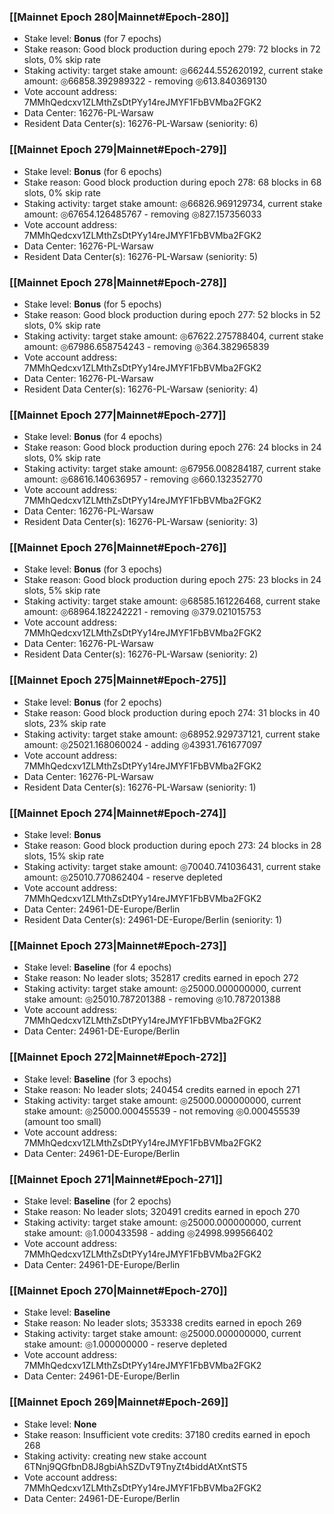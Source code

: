 ### [[Mainnet Epoch 280|Mainnet#Epoch-280]]
* Stake level: **Bonus** (for 7 epochs)
* Stake reason: Good block production during epoch 279: 72 blocks in 72 slots, 0% skip rate
* Staking activity: target stake amount: ◎66244.552620192, current stake amount: ◎66858.392989322 - removing ◎613.840369130
* Vote account address: 7MMhQedcxv1ZLMthZsDtPYy14reJMYF1FbBVMba2FGK2
* Data Center: 16276-PL-Warsaw
* Resident Data Center(s): 16276-PL-Warsaw (seniority: 6)
### [[Mainnet Epoch 279|Mainnet#Epoch-279]]
* Stake level: **Bonus** (for 6 epochs)
* Stake reason: Good block production during epoch 278: 68 blocks in 68 slots, 0% skip rate
* Staking activity: target stake amount: ◎66826.969129734, current stake amount: ◎67654.126485767 - removing ◎827.157356033
* Vote account address: 7MMhQedcxv1ZLMthZsDtPYy14reJMYF1FbBVMba2FGK2
* Data Center: 16276-PL-Warsaw
* Resident Data Center(s): 16276-PL-Warsaw (seniority: 5)
### [[Mainnet Epoch 278|Mainnet#Epoch-278]]
* Stake level: **Bonus** (for 5 epochs)
* Stake reason: Good block production during epoch 277: 52 blocks in 52 slots, 0% skip rate
* Staking activity: target stake amount: ◎67622.275788404, current stake amount: ◎67986.658754243 - removing ◎364.382965839
* Vote account address: 7MMhQedcxv1ZLMthZsDtPYy14reJMYF1FbBVMba2FGK2
* Data Center: 16276-PL-Warsaw
* Resident Data Center(s): 16276-PL-Warsaw (seniority: 4)
### [[Mainnet Epoch 277|Mainnet#Epoch-277]]
* Stake level: **Bonus** (for 4 epochs)
* Stake reason: Good block production during epoch 276: 24 blocks in 24 slots, 0% skip rate
* Staking activity: target stake amount: ◎67956.008284187, current stake amount: ◎68616.140636957 - removing ◎660.132352770
* Vote account address: 7MMhQedcxv1ZLMthZsDtPYy14reJMYF1FbBVMba2FGK2
* Data Center: 16276-PL-Warsaw
* Resident Data Center(s): 16276-PL-Warsaw (seniority: 3)
### [[Mainnet Epoch 276|Mainnet#Epoch-276]]
* Stake level: **Bonus** (for 3 epochs)
* Stake reason: Good block production during epoch 275: 23 blocks in 24 slots, 5% skip rate
* Staking activity: target stake amount: ◎68585.161226468, current stake amount: ◎68964.182242221 - removing ◎379.021015753
* Vote account address: 7MMhQedcxv1ZLMthZsDtPYy14reJMYF1FbBVMba2FGK2
* Data Center: 16276-PL-Warsaw
* Resident Data Center(s): 16276-PL-Warsaw (seniority: 2)
### [[Mainnet Epoch 275|Mainnet#Epoch-275]]
* Stake level: **Bonus** (for 2 epochs)
* Stake reason: Good block production during epoch 274: 31 blocks in 40 slots, 23% skip rate
* Staking activity: target stake amount: ◎68952.929737121, current stake amount: ◎25021.168060024 - adding ◎43931.761677097
* Vote account address: 7MMhQedcxv1ZLMthZsDtPYy14reJMYF1FbBVMba2FGK2
* Data Center: 16276-PL-Warsaw
* Resident Data Center(s): 16276-PL-Warsaw (seniority: 1)
### [[Mainnet Epoch 274|Mainnet#Epoch-274]]
* Stake level: **Bonus**
* Stake reason: Good block production during epoch 273: 24 blocks in 28 slots, 15% skip rate
* Staking activity: target stake amount: ◎70040.741036431, current stake amount: ◎25010.770862404 - reserve depleted
* Vote account address: 7MMhQedcxv1ZLMthZsDtPYy14reJMYF1FbBVMba2FGK2
* Data Center: 24961-DE-Europe/Berlin
* Resident Data Center(s): 24961-DE-Europe/Berlin (seniority: 1)
### [[Mainnet Epoch 273|Mainnet#Epoch-273]]
* Stake level: **Baseline** (for 4 epochs)
* Stake reason: No leader slots; 352817 credits earned in epoch 272
* Staking activity: target stake amount: ◎25000.000000000, current stake amount: ◎25010.787201388 - removing ◎10.787201388
* Vote account address: 7MMhQedcxv1ZLMthZsDtPYy14reJMYF1FbBVMba2FGK2
* Data Center: 24961-DE-Europe/Berlin
### [[Mainnet Epoch 272|Mainnet#Epoch-272]]
* Stake level: **Baseline** (for 3 epochs)
* Stake reason: No leader slots; 240454 credits earned in epoch 271
* Staking activity: target stake amount: ◎25000.000000000, current stake amount: ◎25000.000455539 - not removing ◎0.000455539 (amount too small)
* Vote account address: 7MMhQedcxv1ZLMthZsDtPYy14reJMYF1FbBVMba2FGK2
* Data Center: 24961-DE-Europe/Berlin
### [[Mainnet Epoch 271|Mainnet#Epoch-271]]
* Stake level: **Baseline** (for 2 epochs)
* Stake reason: No leader slots; 320491 credits earned in epoch 270
* Staking activity: target stake amount: ◎25000.000000000, current stake amount: ◎1.000433598 - adding ◎24998.999566402
* Vote account address: 7MMhQedcxv1ZLMthZsDtPYy14reJMYF1FbBVMba2FGK2
* Data Center: 24961-DE-Europe/Berlin
### [[Mainnet Epoch 270|Mainnet#Epoch-270]]
* Stake level: **Baseline**
* Stake reason: No leader slots; 353338 credits earned in epoch 269
* Staking activity: target stake amount: ◎25000.000000000, current stake amount: ◎1.000000000 - reserve depleted
* Vote account address: 7MMhQedcxv1ZLMthZsDtPYy14reJMYF1FbBVMba2FGK2
* Data Center: 24961-DE-Europe/Berlin
### [[Mainnet Epoch 269|Mainnet#Epoch-269]]
* Stake level: **None**
* Stake reason: Insufficient vote credits: 37180 credits earned in epoch 268
* Staking activity: creating new stake account 6TNnj9QGfbnD8J8gbiAhSZDvT9TnyZt4biddAtXntST5
* Vote account address: 7MMhQedcxv1ZLMthZsDtPYy14reJMYF1FbBVMba2FGK2
* Data Center: 24961-DE-Europe/Berlin